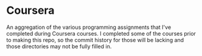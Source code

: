 # Coursera
An aggregation of the various programming assignments that I've completed during Coursera courses. I completed some of the courses prior to making this repo, so the commit history for those will be lacking and those directories may not be fully filled in.
